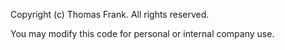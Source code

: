 Copyright (c) Thomas Frank. All rights reserved.

You may modify this code for personal or internal company use.